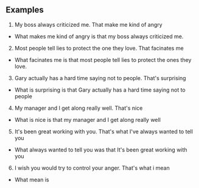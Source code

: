 ## Examples

1. My boss always criticized me. That make me kind of angry
- What makes me kind of angry is that my boss always criticized me.
2. Most people tell lies to protect the one they love. That facinates me
- What facinates me is that most people tell lies to protect the ones they love.
3. Gary actually has a hard time saying not to people. That's surprising
- What is surprising is that Gary actually has a hard time saying not to people
4. My manager and I get along really well. That's nice
- What is nice is that my manager and I get along really well
5. It's been great working with you. That's what I've always wanted to tell you
- What always wanted to tell you was that It's been great working with you
6. I wish you would try to control your anger. That's what i mean
- What mean is
<!--stackedit_data:
eyJoaXN0b3J5IjpbMjA3OTA4OTEwNSwtNzM1MDI5Mzg5LC00ND
E3NTU0NywyMDA2NjMyMDM2LDEzODQ4MTc0OSwxNTk0MTM3NDEz
LDEzMzExMDg2MTIsLTE2NjUyODE0ODksMTQ1MzkyMzE1NiwtMj
A4ODc0NjYxMl19
-->